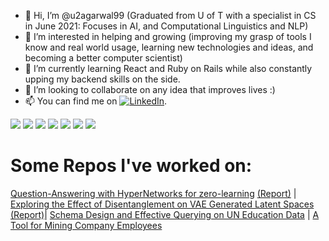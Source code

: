
<!---
For Later

Add Header Image
[![Header](https://raw.githubusercontent.com/u2agarwal99/u2agarwal99/u2agarwal99/readme_header.png "Header")](https://some-url.dev/)

<img align="center" src="https://github-readme-stats.vercel.app/api/<CARD_TYPE>/?username=u2agarwal99&theme=<THEME_NAME>" />
and here

[![Top Langs](https://github-readme-stats.vercel.app/api/top-langs/?username=u2agarwal99)](https://github.com/anuraghazra/github-readme-stats)

[![Utkarsh's github stats](https://github-readme-stats.vercel.app/api?username=u2agarwal99&count_private=true&show_icons=true&theme=radical&hide_rank=false)](https://github.com/u2agarwal99/github-readme-stats)

-->

- 👋 Hi, I’m @u2agarwal99 (Graduated from U of T with a specialist in CS in June 2021: Focuses in AI, and Computational Linguistics and NLP)
- 👀 I’m interested in helping and growing (improving my grasp of tools I know and real world usage, learning new technologies and ideas, and becoming a better computer scientist)
- 🌱 I’m currently learning React and Ruby on Rails while also constantly upping my backend skills on the side.
- 💞️ I’m looking to collaborate on any idea that improves lives :)
- 📫 You can find me on [![LinkedIn][2.2]][2].

![](https://img.shields.io/badge/Framework-NaturalLanguageProcessing-informational?style=flat&logo=<LOGO_NAME>&logoColor=white&color=2bbc8a)
![](https://img.shields.io/badge/Framework-DeepLearning-informational?style=flat&logo=<LOGO_NAME>&logoColor=white&color=2bbc8a)
![](https://img.shields.io/badge/Code-Python-informational?style=flat&logo=<LOGO_NAME>&logoColor=white&color=2bbc8a)
![](https://img.shields.io/badge/Framework-MachineLearning-informational?style=flat&logo=<LOGO_NAME>&logoColor=white&color=2bbc8a)
![](https://img.shields.io/badge/Framework-OOPS-informational?style=flat&logo=<LOGO_NAME>&logoColor=white&color=2bbc8a)
![](https://img.shields.io/badge/Code-Java-informational?style=flat&logo=<LOGO_NAME>&logoColor=white&color=2bbc8a)
![](https://img.shields.io/badge/Code-PostgreSQL-informational?style=flat&logo=<LOGO_NAME>&logoColor=white&color=2bbc8a)

<!---
u2agarwal99/u2agarwal99 is a ✨ special ✨ repository because its `README.md` (this file) appears on your GitHub profile.
You can click the Preview link to take a look at your changes.
--->

<!-- Actual text -->
# Some Repos I've worked on:

[Question-Answering with HyperNetworks for zero-learning][4] [(Report)][7] |
[Exploring the Effect of Disentanglement on VAE Generated Latent Spaces][3] [(Report)][8]|
[Schema Design and Effective Querying on UN Education Data][5] |
[A Tool for Mining Company Employees][6]

<!-- Icons -->

[2.2]: https://raw.githubusercontent.com/MartinHeinz/MartinHeinz/master/linkedin-3-16.png (LinkedIn icon without padding)

<!-- Links -->

[2]: https://www.linkedin.com/in/softdev-ua/

[3]: https://github.com/asleshapokhrel/412-VAE
[4]: https://github.com/benpry/CSC413-hypervqa
[5]: https://github.com/u2agarwal99/Querying-on-UN-Education-Data
[6]: https://github.com/CSC207-TLI-TBTEENS/ftms-tbteens-api

[7]: https://drive.google.com/file/d/1USD8-pnUoWkWvoZTU85j7rdbYZHO8bf1/view?usp=sharing
[8]: https://drive.google.com/file/d/1xp4skdgCpb735wzScviaSrV5WW9etUYw/view?usp=sharing


